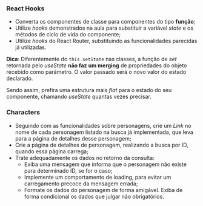 ### React Hooks

- Converta os componentes de classe para componentes do tipo **função**;
- Utilize *hooks* demonstrados na aula para substituir a variável *state* e os métodos de ciclo de vida do componente;
- Utilize *hooks* do React Router, substituindo as funcionalidades parecidas já utilizadas.

**Dica**: Diferentemente do `this.setState` nas classes, a função de *set* retornada pelo *useState* **não faz um merging** de propriedades do objeto recebido como parâmetro. O valor passado será o novo valor do estado declarado.

Sendo assim, prefira uma estrutura mais *flat* para o estado do seu componente, chamando *useState* quantas vezes precisar.

### Characters

- Seguindo com as funcionalidades sobre personagens, crie um *Link* no nome de cada personagem listado na busca já implementada, que leva para a página de detalhes desse personagem;
- Crie a página de detalhes de personagem, realizando a busca por ID, quando essa página carrega;
- Trate adequadamente os dados no retorno da consulta:
  - Exiba uma mensagem que informa que o personagem não existe para determinado ID, se for o caso;
  - Implemente um comportamento de loading, para evitar um carregamento precoce da mensagem errada;
  - Formate os dados do personagem de forma amigável. Exiba de forma condicional os dados que julgar não obrigatórios.